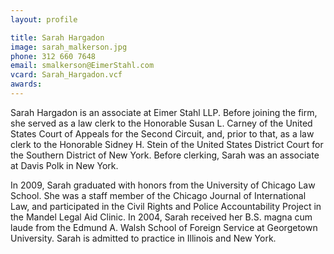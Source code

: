 ```yaml
---
layout: profile

title: Sarah Hargadon
image: sarah_malkerson.jpg
phone: 312 660 7648
email: smalkerson@EimerStahl.com
vcard: Sarah_Hargadon.vcf
awards:
---
```

Sarah Hargadon is an associate at Eimer Stahl LLP.  Before joining the firm, she served as a law clerk to the Honorable Susan L. Carney of the United States Court of Appeals for the Second Circuit, and, prior to that, as a law clerk to the Honorable Sidney H. Stein of the United States District Court for the Southern District of New York.  Before clerking, Sarah was an associate at Davis Polk in New York.

In 2009, Sarah graduated with honors from the University of Chicago Law School.  She was a staff member of the Chicago Journal of International Law, and participated in the Civil Rights and Police Accountability Project in the Mandel Legal Aid Clinic.  In 2004, Sarah received her B.S. magna cum laude from the Edmund A. Walsh School of Foreign Service at Georgetown University.  Sarah is admitted to practice in Illinois and New York.

